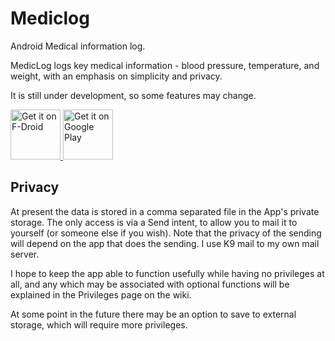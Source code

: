 Mediclog
========

Android Medical information log.

MedicLog logs key medical information - blood pressure, temperature, and weight, with an emphasis on simplicity and privacy.

It is still under development, so some features may change.

<a href="https://f-droid.org/packages/org.paladyn.mediclog/">
    <img src="https://fdroid.gitlab.io/artwork/badge/get-it-on.png"
    alt="Get it on F-Droid"
    height="80">
</a>
<a href="https://play.google.com/store/apps/details?id=org.paladyn.mediclog">
    <img src="https://play.google.com/intl/en_us/badges/static/images/badges/en_badge_web_generic.png"
    alt="Get it on Google Play"
    height="80">
</a>


## Privacy

At present the data is stored in a comma separated file in the App's private storage.
The only access is via a Send intent, to allow you to mail it to yourself (or someone else if you wish).
Note that the privacy of the sending will depend on the app that does the sending.
I use K9 mail to my own mail server.

I hope to keep the app able to function usefully while having no privileges at all, and any which may be associated with optional functions will be explained in the Privileges page on the wiki.

At some point in the future there may be an option to save to external storage, which will require more privileges.
